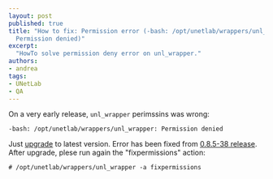 ```yaml
---
layout: post
published: true
title: "How to fix: Permission error (-bash: /opt/unetlab/wrappers/unl_wrapper:
  Permission denied)"
excerpt:
  "HowTo solve permission deny error on unl_wrapper."
authors:
- andrea
tags:
- UNetLab
- QA
---
```

On a very early release, `unl_wrapper` perimssins was wrong:

~~~
-bash: /opt/unetlab/wrappers/unl_wrapper: Permission denied
~~~

Just [upgrade](/2014/11/upgrade-unetlab-installation/ "Upgrade UNetLab installation") to latest version.
Error has been fixed from <a title="UNetLab 0.8.5-38 Released" href="http://www.unetlab.com/2014/11/unetlab-0-8-5-38-released/">0.8.5-38 release</a>. After upgrade, plese run again the "fixpermissions" action:
~~~
# /opt/unetlab/wrappers/unl_wrapper -a fixpermissions
~~~
